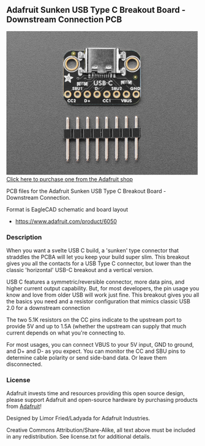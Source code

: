 ## Adafruit Sunken USB Type C Breakout Board - Downstream Connection PCB

<a href="http://www.adafruit.com/products/6050"><img src="assets/6050.jpg?raw=true" width="500px"><br/>
Click here to purchase one from the Adafruit shop</a>

PCB files for the Adafruit Sunken USB Type C Breakout Board - Downstream Connection. 

Format is EagleCAD schematic and board layout
* https://www.adafruit.com/product/6050

### Description

When you want a svelte USB C build, a 'sunken' type connector that straddles the PCBA will let you keep your build super slim. This breakout gives you all the contacts for a USB Type C connector, but lower than the classic 'horizontal' USB-C breakout and a vertical version.

USB C features a symmetric/reversible connector, more data pins, and higher current output capability. But, for most developers, the pin usage you know and love from older USB will work just fine. This breakout gives you all the basics you need and a resistor configuration that mimics classic USB 2.0 for a downstream connection

The two 5.1K resistors on the CC pins indicate to the upstream port to provide 5V and up to 1.5A (whether the upstream can supply that much current depends on what you're connecting to.

For most usages, you can connect VBUS to your 5V input, GND to ground, and D+ and D- as you expect. You can monitor the CC and SBU pins to determine cable polarity or send side-band data. Or leave them disconnected.

### License

Adafruit invests time and resources providing this open source design, please support Adafruit and open-source hardware by purchasing products from [Adafruit](https://www.adafruit.com)!

Designed by Limor Fried/Ladyada for Adafruit Industries.

Creative Commons Attribution/Share-Alike, all text above must be included in any redistribution. 
See license.txt for additional details.
